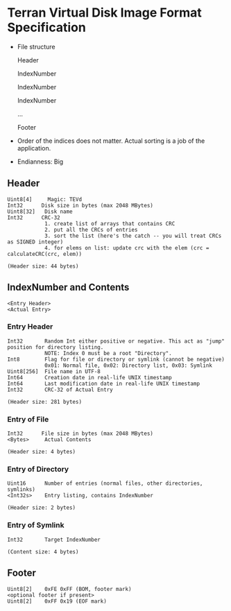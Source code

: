 # Terran Virtual Disk Image Format Specification

* File structure


    Header
    
    IndexNumber
    <entry>
    
    IndexNumber
    <entry>
    
    IndexNumber
    <entry>
    
    ...
    
    Footer


* Order of the indices does not matter. Actual sorting is a job of the application.
* Endianness: Big


##  Header
    Uint8[4]     Magic: TEVd
    Int32      Disk size in bytes (max 2048 MBytes)
    Uint8[32]   Disk name
    Int32      CRC-32
                1. create list of arrays that contains CRC
                2. put all the CRCs of entries
                3. sort the list (here's the catch -- you will treat CRCs as SIGNED integer)
                4. for elems on list: update crc with the elem (crc = calculateCRC(crc, elem))
    
    (Header size: 44 bytes)



##  IndexNumber and Contents
    <Entry Header>
    <Actual Entry>

###  Entry Header
    Int32       Random Int either positive or negative. This act as "jump" position for directory listing.
                NOTE: Index 0 must be a root "Directory".
    Int8        Flag for file or directory or symlink (cannot be negative)
                0x01: Normal file, 0x02: Directory list, 0x03: Symlink
    Uint8[256]  File name in UTF-8
    Int64       Creation date in real-life UNIX timestamp
    Int64       Last modification date in real-life UNIX timestamp
    Int32       CRC-32 of Actual Entry

    (Header size: 281 bytes)

###  Entry of File
    Int32      File size in bytes (max 2048 MBytes)
    <Bytes>     Actual Contents
    
    (Header size: 4 bytes)

###  Entry of Directory
    Uint16      Number of entries (normal files, other directories, symlinks)
    <Int32s>    Entry listing, contains IndexNumber
    
    (Header size: 2 bytes)

###  Entry of Symlink
    Int32       Target IndexNumber
    
    (Content size: 4 bytes)




## Footer
    Uint8[2]    0xFE 0xFF (BOM, footer mark)
    <optional footer if present>
    Uint8[2]    0xFF 0x19 (EOF mark)
